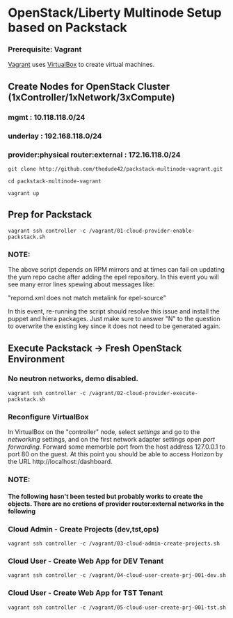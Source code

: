 # OpenStack/Liberty Multinode Setup based on Packstack

### Prerequisite: Vagrant

[Vagrant](http://www.vagrantup.com) uses [VirtualBox](http://www.virtualbox.org) to create virtual machines.

## Create Nodes for OpenStack Cluster (1xController/1xNetwork/3xCompute)
### mgmt : 10.118.118.0/24
### underlay : 192.168.118.0/24
### provider:physical router:external : 172.16.118.0/24

    git clone http://github.com/thedude42/packstack-multinode-vagrant.git

    cd packstack-multinode-vagrant

    vagrant up

## Prep for Packstack

    vagrant ssh controller -c /vagrant/01-cloud-provider-enable-packstack.sh

### NOTE:
The above script depends on RPM mirrors and at times can fail on updating the yum
repo cache after adding the epel repository. In this event you will see many error lines spewing about messages like:

"repomd.xml does not match metalink for epel-source"

In this event, re-running the script should resolve this issue and install the puppet and hiera packages.  Just make sure to answer "N" to the question to overwrite the existing key since it does not need to be generated again.

## Execute Packstack -> Fresh OpenStack Environment
### No neutron networks, demo disabled.

    vagrant ssh controller -c /vagrant/02-cloud-provider-execute-packstack.sh

### Reconfigure VirtualBox

In VirtualBox on the "controller" node, select _settings_ and go to the _networking_ settings, and on the first network adapter settings open _port forwarding_. Forward some memorble port from the host address 127.0.0.1 to port 80 on the guest. At this point you should be able to access Horizon by the URL http://localhost:<memorable port>/dashboard.

### NOTE: 
#### The following hasn't been tested but probably works to create the objects. There are no cretions of provider router:external networks in the following

### Cloud Admin - Create Projects (dev,tst,ops)

    vagrant ssh controller -c /vagrant/03-cloud-admin-create-projects.sh

### Cloud User - Create Web App for DEV Tenant

    vagrant ssh controller -c /vagrant/04-cloud-user-create-prj-001-dev.sh

### Cloud User - Create Web App for TST Tenant

    vagrant ssh controller -c /vagrant/05-cloud-user-create-prj-001-tst.sh
